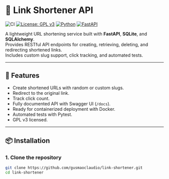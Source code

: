 # 🔗 Link Shortener API

![CI](https://github.com/gusmaoclaudio/link-shortener/actions/workflows/ci.yml/badge.svg)
[![License: GPL v3](https://img.shields.io/badge/License-GPLv3-blue.svg)](https://www.gnu.org/licenses/gpl-3.0)
[![Python](https://img.shields.io/badge/Python-3.12+-blue.svg)](https://www.python.org/)
[![FastAPI](https://img.shields.io/badge/FastAPI-0.115+-green.svg)](https://fastapi.tiangolo.com/)

A lightweight URL shortening service built with **FastAPI**, **SQLite**, and **SQLAlchemy**.  
Provides RESTful API endpoints for creating, retrieving, deleting, and redirecting shortened links.  
Includes custom slug support, click tracking, and automated tests.

---

## 🚀 Features
- Create shortened URLs with random or custom slugs.
- Redirect to the original link.
- Track click count.
- Fully documented API with Swagger UI (`/docs`).
- Ready for containerized deployment with Docker.
- Automated tests with Pytest.
- GPL v3 licensed.

---

## 📦 Installation

### 1. Clone the repository
```bash
git clone https://github.com/gusmaoclaudio/link-shortener.git
cd link-shortener
